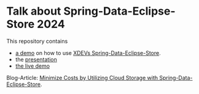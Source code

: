 # Talk about Spring-Data-Eclipse-Store 2024
This repository contains 
* [a demo](demo/) on how to use [XDEVs Spring-Data-Eclipse-Store](https://github.com/xdev-software/spring-data-eclipse-store).
* the [presentation](presentation/presentation.pdf)
* [the live demo](live/)

Blog-Article: [Minimize Costs by Utilizing Cloud Storage with Spring-Data-Eclipse-Store](https://foojay.io/today/minimize-costs-by-utilizing-cloud-storage-with-spring-data-eclipse-store/).